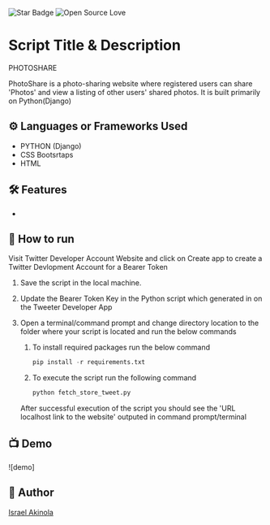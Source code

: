 <!--Please do not remove this part-->
![Star Badge](https://img.shields.io/static/v1?label=%F0%9F%8C%9F&message=If%20Useful&style=style=flat&color=BC4E99)
![Open Source Love](https://badges.frapsoft.com/os/v1/open-source.svg?v=103)

# Script Title & Description
PHOTOSHARE

PhotoShare is a photo-sharing website where registered users can share 'Photos' and view a listing of other users' shared photos. It is built primarily on Python(Django)


## ⚙️ Languages or Frameworks Used
<!--Remove the below lines and add yours -->
* PYTHON (Django)
* CSS Bootsrtaps
* HTML


## 🛠️ Features

* 

## 🌟 How to run
Visit Twitter Developer Account Website and click on Create app to create a Twitter Devlopment Account for a Bearer Token


1. Save the script in the local machine.

2. Update the Bearer Token Key in the Python script which generated in on the Tweeter Developer App

3. Open a terminal/command prompt and change directory location to the folder where your script is located and run the below commands

    1. To install required packages run the below command

        ```python
        pip install -r requirements.txt
        ```

    2. To execute the script run the following command

        ```python
        python fetch_store_tweet.py 
        ```

    After successful execution of the script you should see the 'URL localhost link to the website' outputed in command prompt/terminal


## 📺 Demo

![demo]



## 🤖 Author
[Israel Akinola](https://github.com/israelakinola)
